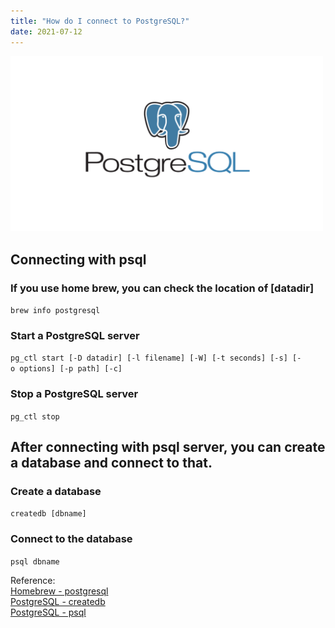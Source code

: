 ```yaml
---
title: "How do I connect to PostgreSQL?"
date: 2021-07-12
---
```


 <img src="../image/header1.png" width="500px">

## Connecting with psql

### If you use home brew, you can check the location of [datadir] 
`brew info postgresql`

### Start a PostgreSQL server
`pg_ctl start [-D datadir] [-l filename] [-W] [-t seconds] [-s] [-o options] [-p path] [-c]`

### Stop a PostgreSQL server
`pg_ctl stop`

## After connecting with psql server, you can create a database and connect to that.

### Create a database
`createdb [dbname]`

### Connect to the database
`psql dbname`

 
 
      
Reference:   
[Homebrew - postgresql](https://formulae.brew.sh/formula/postgresql)   
[PostgreSQL - createdb](https://www.postgresql.org/docs/current/app-createdb.html)   
[PostgreSQL - psql](https://www.postgresql.org/docs/current/app-psql.html)
